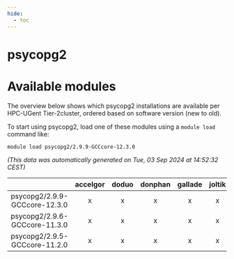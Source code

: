 ```yaml
---
hide:
  - toc
---
```


psycopg2
========

# Available modules


The overview below shows which psycopg2 installations are available per HPC-UGent Tier-2cluster, ordered based on software version (new to old).

To start using psycopg2, load one of these modules using a `module load` command like:

```shell
module load psycopg2/2.9.9-GCCcore-12.3.0
```

*(This data was automatically generated on Tue, 03 Sep 2024 at 14:52:32 CEST)*  

| |accelgor|doduo|donphan|gallade|joltik|shinx|skitty|
| :---: | :---: | :---: | :---: | :---: | :---: | :---: | :---: |
|psycopg2/2.9.9-GCCcore-12.3.0|x|x|x|x|x|x|x|
|psycopg2/2.9.6-GCCcore-11.3.0|x|x|x|x|x|-|x|
|psycopg2/2.9.5-GCCcore-11.2.0|x|x|x|x|x|-|x|
